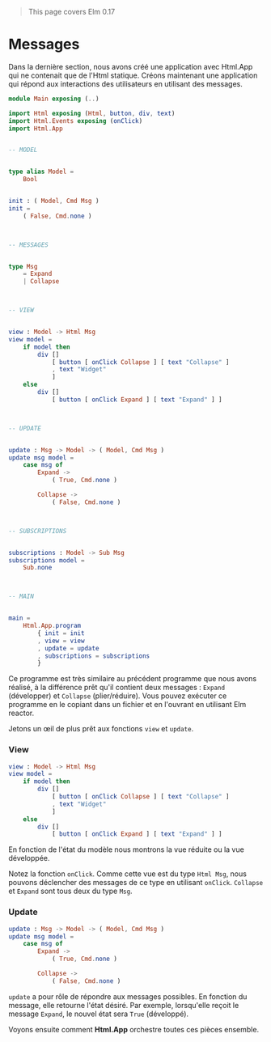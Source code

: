 > This page covers Elm 0.17

# Messages

Dans la dernière section, nous avons créé une application avec Html.App qui ne contenait que de l'Html statique. Créons maintenant une application qui répond aux interactions des utilisateurs en utilisant des messages.

```elm
module Main exposing (..)

import Html exposing (Html, button, div, text)
import Html.Events exposing (onClick)
import Html.App


-- MODEL


type alias Model =
    Bool


init : ( Model, Cmd Msg )
init =
    ( False, Cmd.none )



-- MESSAGES


type Msg
    = Expand
    | Collapse



-- VIEW


view : Model -> Html Msg
view model =
    if model then
        div []
            [ button [ onClick Collapse ] [ text "Collapse" ]
            , text "Widget"
            ]
    else
        div []
            [ button [ onClick Expand ] [ text "Expand" ] ]



-- UPDATE


update : Msg -> Model -> ( Model, Cmd Msg )
update msg model =
    case msg of
        Expand ->
            ( True, Cmd.none )

        Collapse ->
            ( False, Cmd.none )



-- SUBSCRIPTIONS


subscriptions : Model -> Sub Msg
subscriptions model =
    Sub.none



-- MAIN


main =
    Html.App.program
        { init = init
        , view = view
        , update = update
        , subscriptions = subscriptions
        }
```

Ce programme est très similaire au précédent programme que nous avons réalisé, à la différence prêt qu'il contient deux messages : `Expand` (développer) et `Collapse` (plier/réduire). Vous pouvez exécuter ce programme en le copiant dans un fichier et en l'ouvrant en utilisant Elm reactor.

Jetons un œil de plus prêt aux fonctions `view` et `update`.

### View

```elm
view : Model -> Html Msg
view model =
    if model then
        div []
            [ button [ onClick Collapse ] [ text "Collapse" ]
            , text "Widget"
            ]
    else
        div []
            [ button [ onClick Expand ] [ text "Expand" ] ]
```

En fonction de l'état du modèle nous montrons la vue réduite ou la vue développée.

Notez la fonction `onClick`. Comme cette vue est du type `Html Msg`, nous pouvons déclencher des messages de ce type en utilisant `onClick`. `Collapse` et `Expand` sont tous deux du type `Msg`.

### Update

```elm
update : Msg -> Model -> ( Model, Cmd Msg )
update msg model =
    case msg of
        Expand ->
            ( True, Cmd.none )

        Collapse ->
            ( False, Cmd.none )
```

`update` a pour rôle de répondre aux messages possibles. En fonction du message, elle retourne l'état désiré. Par exemple, lorsqu'elle reçoit le message `Expand`, le nouvel état sera `True` (développé).

Voyons ensuite comment __Html.App__ orchestre toutes ces pièces ensemble.

